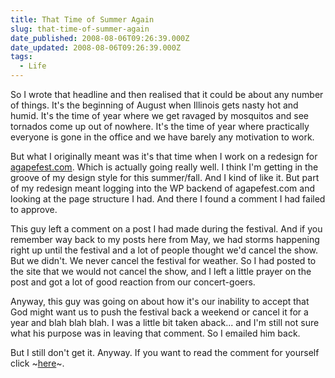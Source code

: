 ```yaml
---
title: That Time of Summer Again
slug: that-time-of-summer-again
date_published: 2008-08-06T09:26:39.000Z
date_updated: 2008-08-06T09:26:39.000Z
tags:
  - Life
---
```


So I wrote that headline and then realised that it could be about any number of things. It's the beginning of August when Illinois gets nasty hot and humid. It's the time of year where we get ravaged by mosquitos and see tornados come up out of nowhere. It's the time of year where practically everyone is gone in the office and we have barely any motivation to work.

But what I originally meant was it's that time when I work on a redesign for [agapefest.com](http://www.agapefest.com). Which is actually going really well. I think I'm getting in the groove of my design style for this summer/fall. And I kind of like it. But part of my redesign meant logging into the WP backend of agapefest.com and looking at the page structure I had. And there I found a comment I had failed to approve.

This guy left a comment on a post I had made during the festival. And if you remember way back to my posts here from May, we had storms happening right up until the festival and a lot of people thought we'd cancel the show. But we didn't. We never cancel the festival for weather. So I had posted to the site that we would not cancel the show, and I left a little prayer on the post and got a lot of good reaction from our concert-goers.

Anyway, this guy was going on about how it's our inability to accept that God might want us to push the festival back a weekend or cancel it for a year and blah blah blah. I was a little bit taken aback... and I'm still not sure what his purpose was in leaving that comment. So I emailed him back.

But I still don't get it. Anyway. If you want to read the comment for yourself click ~[here](http://www.agapefest.com/blog/no-cancellation/#comment-283)~.
